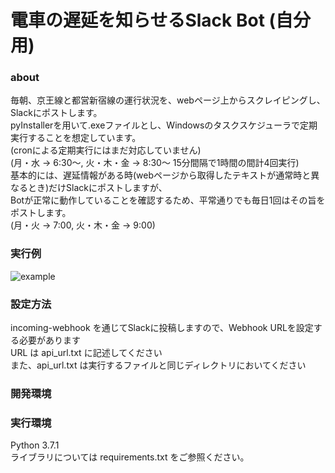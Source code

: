 # 電車の遅延を知らせるSlack Bot (自分用)
### about
毎朝、京王線と都営新宿線の運行状況を、webページ上からスクレイピングし、
Slackにポストします。  
pyInstallerを用いて.exeファイルとし、Windowsのタスクスケジューラで定期実行することを想定しています。  
(cronによる定期実行にはまだ対応していません)  
(月・水 → 6:30～, 火・木・金 → 8:30～ 15分間隔で1時間の間計4回実行)  
基本的には、遅延情報がある時(webページから取得したテキストが通常時と異なるとき)だけSlackにポストしますが、  
Botが正常に動作していることを確認するため、平常通りでも毎日1回はその旨をポストします。  
(月・火 → 7:00, 火・木・金 → 9:00)    
### 実行例  
![example](https://user-images.githubusercontent.com/16556629/56778002-2ec56f80-680f-11e9-934e-a0d634754b83.PNG)   
### 設定方法    
 incoming-webhook を通じてSlackに投稿しますので、Webhook URLを設定する必要があります  
 URL は api_url.txt に記述してください  
 また、api_url.txt は実行するファイルと同じディレクトリにおいてください    
### 開発環境  
### 実行環境
Python 3.7.1  
ライブラリについては requirements.txt をご参照ください。
